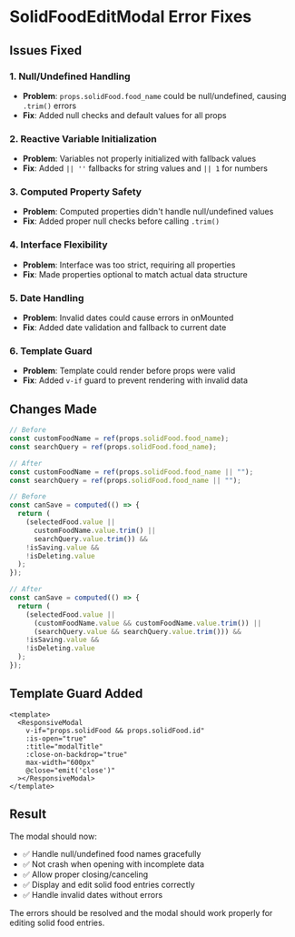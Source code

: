 # SolidFoodEditModal Error Fixes

## Issues Fixed

### 1. **Null/Undefined Handling**

- **Problem**: `props.solidFood.food_name` could be null/undefined, causing `.trim()` errors
- **Fix**: Added null checks and default values for all props

### 2. **Reactive Variable Initialization**

- **Problem**: Variables not properly initialized with fallback values
- **Fix**: Added `|| ''` fallbacks for string values and `|| 1` for numbers

### 3. **Computed Property Safety**

- **Problem**: Computed properties didn't handle null/undefined values
- **Fix**: Added proper null checks before calling `.trim()`

### 4. **Interface Flexibility**

- **Problem**: Interface was too strict, requiring all properties
- **Fix**: Made properties optional to match actual data structure

### 5. **Date Handling**

- **Problem**: Invalid dates could cause errors in onMounted
- **Fix**: Added date validation and fallback to current date

### 6. **Template Guard**

- **Problem**: Template could render before props were valid
- **Fix**: Added `v-if` guard to prevent rendering with invalid data

## Changes Made

```typescript
// Before
const customFoodName = ref(props.solidFood.food_name);
const searchQuery = ref(props.solidFood.food_name);

// After
const customFoodName = ref(props.solidFood.food_name || "");
const searchQuery = ref(props.solidFood.food_name || "");

// Before
const canSave = computed(() => {
  return (
    (selectedFood.value ||
      customFoodName.value.trim() ||
      searchQuery.value.trim()) &&
    !isSaving.value &&
    !isDeleting.value
  );
});

// After
const canSave = computed(() => {
  return (
    (selectedFood.value ||
      (customFoodName.value && customFoodName.value.trim()) ||
      (searchQuery.value && searchQuery.value.trim())) &&
    !isSaving.value &&
    !isDeleting.value
  );
});
```

## Template Guard Added

```vue
<template>
  <ResponsiveModal
    v-if="props.solidFood && props.solidFood.id"
    :is-open="true"
    :title="modalTitle"
    :close-on-backdrop="true"
    max-width="600px"
    @close="emit('close')"
  ></ResponsiveModal>
</template>
```

## Result

The modal should now:

- ✅ Handle null/undefined food names gracefully
- ✅ Not crash when opening with incomplete data
- ✅ Allow proper closing/canceling
- ✅ Display and edit solid food entries correctly
- ✅ Handle invalid dates without errors

The errors should be resolved and the modal should work properly for editing solid food entries.
